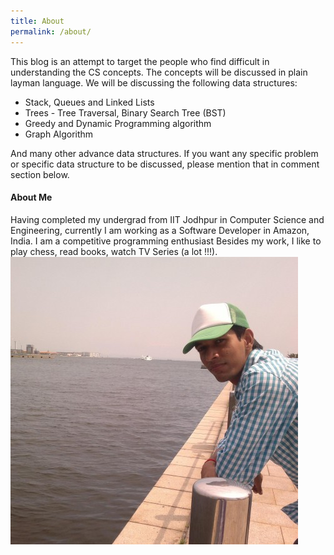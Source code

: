 ```yaml
---
title: About
permalink: /about/
---
```


This blog is an attempt to target the people who find difficult in understanding the CS concepts. The concepts will be discussed in plain layman language. We will be discussing the following data structures:

* Stack, Queues and Linked Lists
* Trees - Tree Traversal, Binary Search Tree (BST)
* Greedy and Dynamic Programming algorithm
* Graph Algorithm

And many other advance data structures. If you want any specific problem or specific data structure to be discussed, please mention that in comment section below.

#### About Me
Having completed my undergrad from IIT Jodhpur in Computer Science and Engineering, currently I am working as a Software Developer in Amazon, India. I am a competitive programming enthusiast
Besides my work, I like to play chess, read books, watch TV Series (a lot !!!).
![image](/images/My_Pic.jpeg)
